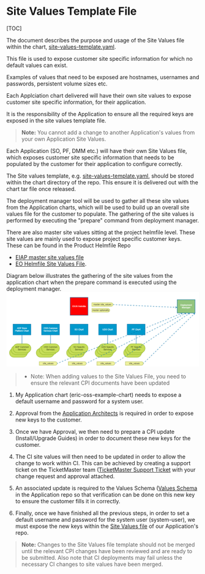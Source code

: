 # Site Values Template File

[TOC]


The document describes the purpose and usage of the Site Values file within the chart, [site-values-template.yaml](../charts/__helmChartDockerImageName__/site_values_template.yaml).

This file is used to expose customer site specific information for which no default values can exist.

Examples of values that need to be exposed are hostnames, usernames and passwords, persistent volume sizes etc.

Each Applciation chart delivered will have their own site values to expose customer site specific information, for their application.

It is the responsibility of the Application to ensure all the required keys are exposed in the site values template file.

> **Note:** You cannot add a change to another Application's values from your own Application Site Values.



Each Application (SO, PF, DMM etc.) will have their own Site Values file, which exposes customer site specific
information that needs to be populated by the customer for their application to configure correctly.

The Site values template, e.g. [site-values-template.yaml](../charts/__helmChartDockerImageName__/site_values_template.yaml),
should be stored within the chart directory of the repo. This ensure it is delivered out with the chart tar file once released.

The deployment manager tool will be used to gather all these site values from the Application charts,
which will be used to build up an overall site values file for the customer to populate.
The gathering of the site values is performed by executing the "prepare" command from deployment manager.

There are also master site values sitting at the project helmfile level. These site values are mainly used to expose project specific customer keys.
<br />These can be found in the Product Helmfile Repo
- [EIAP master site values file](https://gerrit-gamma.gic.ericsson.se/plugins/gitiles/OSS/com.ericsson.oss.eiae/eiae-helmfile/+/master/helmfile/templates/site-values-template.yaml)
- [EO Helmfile Site Values File](https://gerrit-gamma.gic.ericsson.se/plugins/gitiles/OSS/com.ericsson.oss.eo/eo-helmfile/+/2c8436240d68cc3d37f0e1a37133dd55db053685/helmfile/templates/site-values-template.yaml).

Diagram below illustrates the gathering of the site values from the application chart when the prepare command is executed
using the deployment manager.
![Site Values Creation](images/site_values.png)


> - Note: When adding values to the Site Values File, you need to ensure the relevant CPI documents have been updated

1. My Application chart (eric-oss-example-chart) needs to expose a default username and password for a system user.

2. Approval from the [Application Architects](https://pdu-oss-tools5.seli.wh.rnd.internal.ericsson.com/product_role_matrix_new/login.html#osc)
is required in order to expose new keys to the customer.

3. Once we have Approval, we then need to prepare a CPI update (Install/Upgrade Guides) in order to document these new
keys for the customer.

4. The CI site values will then need to be updated in order to allow the change to work within CI. This can be achieved
by creating a support ticket on the TicketMaster team ([TicketMaster Support Ticket](https://jira-oss.seli.wh.rnd.internal.ericsson.com/browse/IDUN-4091)
with your change request and approval attached.

5. An associated update is required to the Values Schema ([Values Schema](../charts/__helmChartDockerImageName__/values.schema.json)
in the Application repo so that verification can be done on this new key to ensure the customer fills it in correctly.

6. Finally, once we have finished all the previous steps, in order to set a default username and password for the system
user (system-user), we must expose the new keys within the [Site Values file](../charts/__helmChartDockerImageName__/site_values_template.yaml)
of our Application's repo.

> **Note:** Changes to the Site Values file template should not be merged until the relevant CPI changes have been
reviewed and are ready to be submitted. Also note that CI deployments may fail unless the necessary CI changes to site values have been merged.